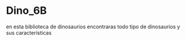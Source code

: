 # Dino_6B
en esta biblioteca de dinosaurios encontraras todo tipo de dinosaurios y sus caracteristicas

